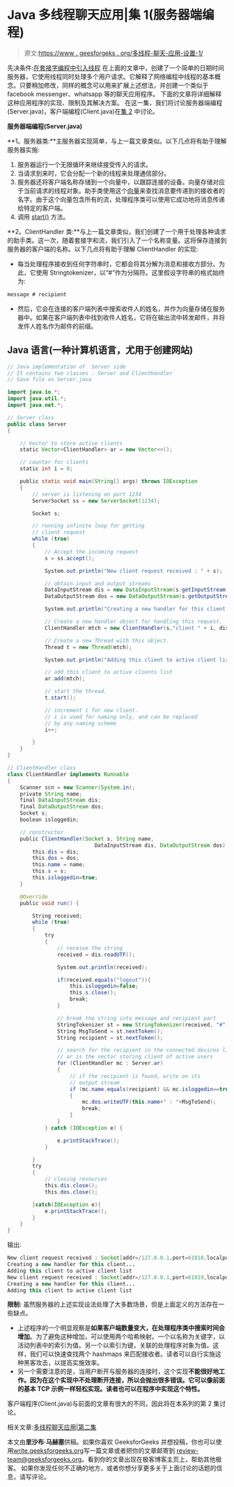 # Java 多线程聊天应用|集 1(服务器端编程)

> 原文:[https://www . geesforgeks . org/多线程-聊天-应用-设置-1/](https://www.geeksforgeeks.org/multi-threaded-chat-application-set-1/)

先决条件:[在套接字编程中引入线程](https://www.geeksforgeeks.org/introducing-threads-socket-programming-java/)
在上面的文章中，创建了一个简单的日期时间服务器，它使用线程同时处理多个用户请求。它解释了网络编程中线程的基本概念。只要稍加修改，同样的概念可以用来扩展上述想法，并创建一个类似于 facebook messenger、whatsapp 等的聊天应用程序。
下面的文章将详细解释这种应用程序的实现、限制及其解决方案。
在这一集，我们将讨论服务器端编程(Server.java)，客户端编程(Client.java)在[集 2](https://www.geeksforgeeks.org/multi-threaded-chat-application-set-2/) 中讨论。

**服务器端编程(Server.java)**

**1。服务器类:**主服务器实现简单，与上一篇文章类似。以下几点将有助于理解服务器实施:

1.  服务器运行一个无限循环来继续接受传入的请求。
2.  当请求到来时，它会分配一个新的线程来处理通信部分。
3.  服务器还将客户端名称存储到一个向量中，以跟踪连接的设备。向量存储对应于当前请求的线程对象。助手类使用这个[向量](https://www.geeksforgeeks.org/java-util-vector-class-java/)来查找消息要传递到的接收者的名字。由于这个向量包含所有的流，处理程序类可以使用它成功地将消息传递给特定的客户端。
4.  调用 [start()](https://www.geeksforgeeks.org/start-function-multithreading-java/) 方法。

**2。ClientHandler 类:**与上一篇文章类似，我们创建了一个用于处理各种请求的助手类。这一次，随着套接字和流，我们引入了一个名称变量。这将保存连接到服务器的客户端的名称。以下几点将有助于理解 ClientHandler 的实现:

*   每当处理程序接收到任何字符串时，它都会将其分解为消息和接收方部分。为此，它使用 Stringtokenizer，以“#”作为分隔符。这里假设字符串的格式始终为:

```java
message # recipient
```

*   然后，它会在连接的客户端列表中搜索收件人的姓名，并作为向量存储在服务器中。如果在客户端列表中找到收件人姓名，它将在输出流中转发邮件，并将发件人姓名作为邮件的前缀。

## Java 语言(一种计算机语言，尤用于创建网站)

```java
// Java implementation of  Server side
// It contains two classes : Server and ClientHandler
// Save file as Server.java

import java.io.*;
import java.util.*;
import java.net.*;

// Server class
public class Server
{

    // Vector to store active clients
    static Vector<ClientHandler> ar = new Vector<>();

    // counter for clients
    static int i = 0;

    public static void main(String[] args) throws IOException
    {
        // server is listening on port 1234
        ServerSocket ss = new ServerSocket(1234);

        Socket s;

        // running infinite loop for getting
        // client request
        while (true)
        {
            // Accept the incoming request
            s = ss.accept();

            System.out.println("New client request received : " + s);

            // obtain input and output streams
            DataInputStream dis = new DataInputStream(s.getInputStream());
            DataOutputStream dos = new DataOutputStream(s.getOutputStream());

            System.out.println("Creating a new handler for this client...");

            // Create a new handler object for handling this request.
            ClientHandler mtch = new ClientHandler(s,"client " + i, dis, dos);

            // Create a new Thread with this object.
            Thread t = new Thread(mtch);

            System.out.println("Adding this client to active client list");

            // add this client to active clients list
            ar.add(mtch);

            // start the thread.
            t.start();

            // increment i for new client.
            // i is used for naming only, and can be replaced
            // by any naming scheme
            i++;

        }
    }
}

// ClientHandler class
class ClientHandler implements Runnable
{
    Scanner scn = new Scanner(System.in);
    private String name;
    final DataInputStream dis;
    final DataOutputStream dos;
    Socket s;
    boolean isloggedin;

    // constructor
    public ClientHandler(Socket s, String name,
                            DataInputStream dis, DataOutputStream dos) {
        this.dis = dis;
        this.dos = dos;
        this.name = name;
        this.s = s;
        this.isloggedin=true;
    }

    @Override
    public void run() {

        String received;
        while (true)
        {
            try
            {
                // receive the string
                received = dis.readUTF();

                System.out.println(received);

                if(received.equals("logout")){
                    this.isloggedin=false;
                    this.s.close();
                    break;
                }

                // break the string into message and recipient part
                StringTokenizer st = new StringTokenizer(received, "#");
                String MsgToSend = st.nextToken();
                String recipient = st.nextToken();

                // search for the recipient in the connected devices list.
                // ar is the vector storing client of active users
                for (ClientHandler mc : Server.ar)
                {
                    // if the recipient is found, write on its
                    // output stream
                    if (mc.name.equals(recipient) && mc.isloggedin==true)
                    {
                        mc.dos.writeUTF(this.name+" : "+MsgToSend);
                        break;
                    }
                }
            } catch (IOException e) {

                e.printStackTrace();
            }

        }
        try
        {
            // closing resources
            this.dis.close();
            this.dos.close();

        }catch(IOException e){
            e.printStackTrace();
        }
    }
}
```

输出:

```java
New client request received : Socket[addr=/127.0.0.1,port=61818,localport=1234]
Creating a new handler for this client...
Adding this client to active client list
New client request received : Socket[addr=/127.0.0.1,port=61819,localport=1234]
Creating a new handler for this client...
Adding this client to active client list
```

**限制:**
虽然服务器的上述实现设法处理了大多数场景，但是上面定义的方法存在一些缺点。

*   上述程序的一个明显观察是**如果客户端数量变大，在处理程序类中搜索时间会增加**。为了避免这种增加，可以使用两个哈希映射。一个以名称为关键字，以活动列表中的索引为值。另一个以索引为键，关联的处理程序对象为值。这样，我们可以快速查找两个 hashmaps 来匹配接收者。读者可以自行实施这种黑客攻击，以提高实施效率。
*   另一个需要注意的是，当用户断开与服务器的连接时，这个实现**不能很好地工作。因为在这个实现中不处理断开连接，所以会抛出很多错误。它可以像前面的基本 TCP 示例一样轻松实现。读者也可以在程序中实现这个特性。**

客户端程序(Client.java)与前面的文章有很大的不同，因此将在本系列的第 2 集讨论。

相关文章:[多线程聊天应用|第二集](https://www.geeksforgeeks.org/multi-threaded-chat-application-set-2/)

本文由**里沙布·马赫塞**供稿。如果你喜欢 GeeksforGeeks 并想投稿，你也可以使用[write.geeksforgeeks.org](https://write.geeksforgeeks.org)写一篇文章或者把你的文章邮寄到 review-team@geeksforgeeks.org。看到你的文章出现在极客博客主页上，帮助其他极客。
如果你发现任何不正确的地方，或者你想分享更多关于上面讨论的话题的信息，请写评论。